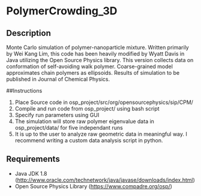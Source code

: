 # PolymerCrowding_3D
## Description
Monte Carlo simulation of polymer-nanoparticle mixture. Written primarily by Wei Kang Lim, this code has been
heavily modified by Wyatt Davis in Java utilizing the Open Source Physics library. This version collects data on conformation of self-avoiding 
walk polymer. Coarse-grained model approximates chain polymers as ellipsoids. Results of simulation to be published in Journal of Chemical Physics.

##Instructions
1. Place Source code in osp_project/src/org/opensourcephysics/sip/CPM/
2. Compile and run code from osp_project/ using bash script
3. Specify run parameters using GUI
4. The simulation will store raw polymer eigenvalue data in osp_project/data/ for five independant runs
5. It is up to the user to analyze raw geometric data in meaningful way. I recommend writing a custom data analysis script in python.

## Requirements
- Java JDK 1.8 (http://www.oracle.com/technetwork/java/javase/downloads/index.html)
- Open Source Physics Library (https://www.compadre.org/osp/)
